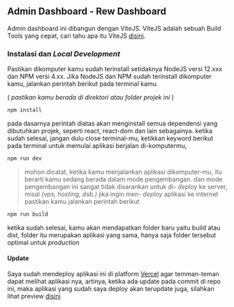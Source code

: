 ## Admin Dashboard - Rew Dashboard

Admin dashboard ini dibangun dengan ViteJS.
ViteJS adalah sebuah Build Tools yang cepat, cari tahu apa itu ViteJS [disini](https://vitejs.dev/).

### Instalasi dan _Local Development_

Pastikan dikomputer kamu sudah terinstall setidaknya NodeJS versi 12.xxx dan NPM versi 4.xx.
Jika NodeJS dan NPM sudah terinstall dikomputer kamu, jalankan perintah berikut pada terminal kamu.

( _pastikan kamu berada di direktori atau folder projek ini_ )

```zsh
npm install
```

pada dasarnya perintah diatas akan menginstall semua dependensi yang dibutuhkan projek, seperti react, react-dom dan lain sebagainya.
ketika sudah selesai, jangan dulu close terminal-mu, ketikkan keyword berikut pada terminal untuk memulai aplikasi berjalan di-komputermu,

```zsh
npm run dev
```

> mohon dicatat, ketika kamu menjalankan aplikasi dikomputer-mu, itu berarti kamu sedang berada dalam mode pengembangan.
> dan mode pengembangan ini sangat tidak disarankan untuk di- _deploy_ ke server, misal _(vps, hosting, dsb.)_
> jika ingin men- _deploy_ aplikasi ke internet pastikan kamu jalankan perintah berikut

```zsh
npm run build
```

ketika sudah selesai, kamu akan mendapatkan folder baru yaitu build atau dist, folder itu merupakan aplikasi yang sama, hanya saja folder tersebut optimal untuk _production_

#### Update

Saya sudah mendeploy aplikasi ini di platform [Vercel](https://vercel.com) agar temman-teman dapat melihat aplikasi nya, artinya, ketika ada update pada commit di repo ini, maka aplikasi yang sudah saya deploy akan terupdate juga, silahkan lihat preview [disini](https://pv-rew-admin-dashboard.netlify.app)
